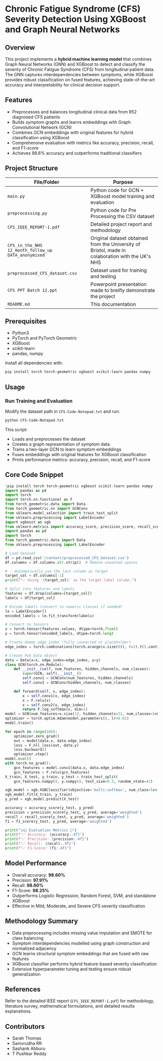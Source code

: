 # Chronic Fatigue Syndrome (CFS) Severity Detection Using XGBoost and Graph Neural Networks

## Overview

This project implements a **hybrid machine learning model** that combines Graph Neural Networks (GNN) and XGBoost to detect and classify the severity of Chronic Fatigue Syndrome (CFS) from longitudinal patient data. The GNN captures interdependencies between symptoms, while XGBoost provides robust classification on fused features, achieving state-of-the-art accuracy and interpretability for clinical decision support.

## Features

- Preprocesses and balances longitudinal clinical data from 952 diagnosed CFS patients
- Builds symptom graphs and learns embeddings with Graph Convolutional Network (GCN)
- Combines GCN embeddings with original features for hybrid classification using XGBoost
- Comprehensive evaluation with metrics like accuracy, precision, recall, and F1-score
- Achieves 98.6% accuracy and outperforms traditional classifiers

## Project Structure

| File/Folder           | Purpose                                        |
|-----------------------|------------------------------------------------|
| `main.py`| Python code for GCN + XGBoost model training and evaluation |
| `preprocessing.py`| Python code for Pre Processing the CSV dataset |
| `CFS_IEEE_REPORT-1.pdf` | Detailed project report and methodology      |
| `CFS_in_the_NHS 12_month_follow_up DATA_anonymised` | Original dataset obtained from the University of Bristol, made in colaboration with the UK's NHS |
| `preprocessed_CFS_dataset.csv` | Dataset used for training and testing |
| `CFS PPT Batch 12.ppt` | Powerpoint presentation made to breifly demonstrate the project |
| `README.md`           | This documentation |

## Prerequisites

- Python3
- PyTorch and PyTorch Geometric
- XGBoost
- scikit-learn
- pandas, numpy

Install all dependencies with:  
```bash
pip install torch torch-geometric xgboost scikit-learn pandas numpy
```

## Usage

### Run Training and Evaluation

Modify the dataset path in `CFS-Code-Notepad.txt` and run:

```bash
python CFS-Code-Notepad.txt
```

This script:
- Loads and preprocesses the dataset
- Creates a graph representation of symptom data
- Trains a two-layer GCN to learn symptom embeddings
- Fuses embeddings with original features for XGBoost classification
- Prints performance metrics: accuracy, precision, recall, and F1-score

## Core Code Snippet

```python
!pip install torch torch-geometric xgboost scikit-learn pandas numpy
import pandas as pd
import torch
import torch.nn.functional as F
from torch_geometric.data import Data
from torch_geometric.nn import GCNConv
from sklearn.model_selection import train_test_split
from sklearn.preprocessing import LabelEncoder
import xgboost as xgb
from sklearn.metrics import accuracy_score, precision_score, recall_score, f1_score
import pandas as pd
import torch
from torch_geometric.data import Data
from sklearn.preprocessing import LabelEncoder

# Load dataset
df = pd.read_csv('/content/preprocessed_CFS_dataset.csv')
df.columns = df.columns.str.strip()  # Remove unwanted spaces

# ✅ Automatically use the last column as target
target_col = df.columns[-1]
print(f"✅ Using '{target_col}' as the target label column.")

# Split into features and labels
features = df.drop(columns=[target_col])
labels = df[target_col]

# Encode labels (convert to numeric classes if needed)
le = LabelEncoder()
encoded_labels = le.fit_transform(labels)

# Convert to tensors
x = torch.tensor(features.values, dtype=torch.float)
y = torch.tensor(encoded_labels, dtype=torch.long)

# Create dummy edge_index (fully connected or placeholder)
edge_index = torch.combinations(torch.arange(x.size(0)), r=2).t().contiguous()

# Create PyG Data object
data = Data(x=x, edge_index=edge_index, y=y)
class GCN(torch.nn.Module):
    def __init__(self, num_features, hidden_channels, num_classes):
        super(GCN, self).__init__()
        self.conv1 = GCNConv(num_features, hidden_channels)
        self.conv2 = GCNConv(hidden_channels, num_classes)

    def forward(self, x, edge_index):
        x = self.conv1(x, edge_index)
        x = F.relu(x)
        x = self.conv2(x, edge_index)
        return F.log_softmax(x, dim=1)
model = GCN(num_features=x.size(1), hidden_channels=32, num_classes=len(le.classes_))
optimizer = torch.optim.Adam(model.parameters(), lr=0.01)
model.train()

for epoch in range(100):
    optimizer.zero_grad()
    out = model(data.x, data.edge_index)
    loss = F.nll_loss(out, data.y)
    loss.backward()
    optimizer.step()
model.eval()
with torch.no_grad():
    gcn_features = model.conv1(data.x, data.edge_index)
    gcn_features = F.relu(gcn_features)
X_train, X_test, y_train, y_test = train_test_split(
    gcn_features.numpy(), y.numpy(), test_size=0.3, random_state=42)

xgb_model = xgb.XGBClassifier(objective='multi:softmax', num_class=len(le.classes_))
xgb_model.fit(X_train, y_train)
y_pred = xgb_model.predict(X_test)

accuracy = accuracy_score(y_test, y_pred)
precision = precision_score(y_test, y_pred, average='weighted')
recall = recall_score(y_test, y_pred, average='weighted')
f1 = f1_score(y_test, y_pred, average='weighted')

print("\n🔹 Evaluation Metrics 🔹")
print(f"✅ Accuracy: {accuracy:.4f}")
print(f"✅ Precision: {precision:.4f}")
print(f"✅ Recall: {recall:.4f}")
print(f"✅ F1-Score: {f1:.4f}")

```

## Model Performance

- Overall accuracy: **98.60%**
- Precision: **97.91%**
- Recall: **98.60%**
- F1-Score: **98.25%**
- Outperforms Logistic Regression, Random Forest, SVM, and standalone XGBoost
- Effective in Mild, Moderate, and Severe CFS severity classification

## Methodology Summary

- Data preprocessing includes missing value imputation and SMOTE for class balancing
- Symptom interdependencies modelled using graph construction and normalized adjacency
- GCN learns structural symptom embeddings that are fused with raw features
- XGBoost classifier performs hybrid feature-based severity classification
- Extensive hyperparameter tuning and testing ensure robust generalization

## References

Refer to the detailed IEEE report (`CFS_IEEE_REPORT-1.pdf`) for methodology, literature survey, mathematical formulations, and detailed results explanations.

## Contributors

- Sarah Thomas
- Samvrudha RR
- Sashank Abburu
- T Pushkar Reddy
